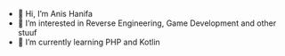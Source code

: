- 👋 Hi, I’m Anis Hanifa
- 👀 I’m interested in Reverse Engineering, Game Development and other stuuf
- 🌱 I’m currently learning PHP and Kotlin
<!---
- 💞️ I’m looking to collaborate on ...
- 📫 How to reach me ...
--->
<!---
anishanifa/anishanifa is a ✨ special ✨ repository because its `README.md` (this file) appears on your GitHub profile.
You can click the Preview link to take a look at your changes.
--->
